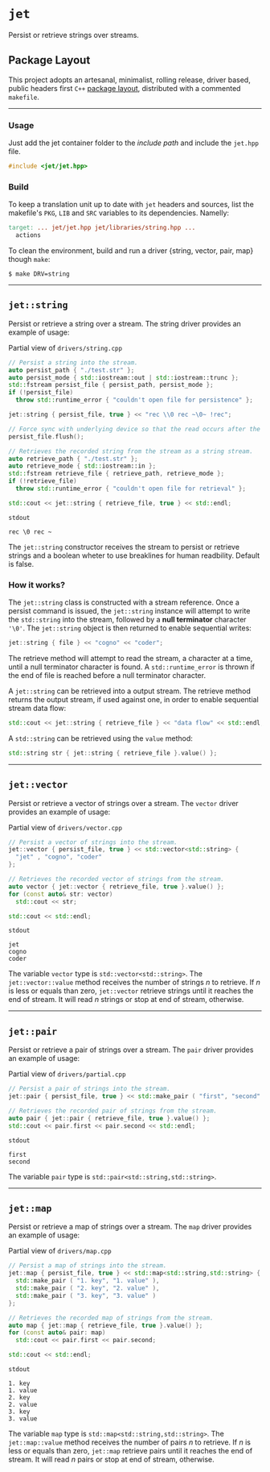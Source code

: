 
# `jet`
Persist or retrieve strings over streams.

## Package Layout
This project adopts an artesanal, minimalist, rolling release, driver based, public headers first `C++` [package layout](), distributed with a commented `makefile`.

---

### Usage
Just add the jet container folder to the *include path* and include the `jet.hpp` file.
```C++
#include <jet/jet.hpp>
```

### Build
To keep a translation unit up to date with `jet` headers and sources, list the makefile's `PKG`, `LIB` and `SRC` variables to its dependencies. Namelly:
```makefile
target: ... jet/jet.hpp jet/libraries/string.hpp ...
  actions
```

To clean the environment, build and run a driver {string, vector, pair, map} though `make`:
```shell
$ make DRV=string
```

---

## `jet::string`
Persist or retrieve a string over a stream. The string driver provides an example of usage:

Partial view of `drivers/string.cpp`
```C++
// Persist a string into the stream.
auto persist_path { "./test.str" };
auto persist_mode { std::iostream::out | std::iostream::trunc };
std::fstream persist_file { persist_path, persist_mode };
if (!persist_file)
  throw std::runtime_error { "couldn't open file for persistence" };

jet::string { persist_file, true } << "rec \\0 rec ~\0~ !rec";

// Force sync with underlying device so that the read occurs after the write.
persist_file.flush();

// Retrieves the recorded string from the stream as a string stream.
auto retrieve_path { "./test.str" };
auto retrieve_mode { std::iostream::in };
std::fstream retrieve_file { retrieve_path, retrieve_mode };
if (!retrieve_file)
  throw std::runtime_error { "couldn't open file for retrieval" };

std::cout << jet::string { retrieve_file, true } << std::endl;
```

`stdout`
```
rec \0 rec ~
```

The `jet::string` constructor receives the stream to persist or retrieve strings and a boolean wheter to use breaklines for human readbility. Default is false.

### How it works?
The `jet::string` class is constructed with a stream reference. Once a persist command is issued, the `jet::string` instance will attempt to write the `std::string` into the stream, followed by a **null terminator** character `'\0'`. The `jet::string` object is then returned to enable sequential writes:

```C++
jet::string { file } << "cogno" << "coder";
```

The retrieve method will attempt to read the stream, a character at a time, until a null terminator character is found. A `std::runtime_error` is thrown if the end of file is reached before a null terminator character.

A `jet::string` can be retrieved into a output stream. The retrieve method returns the output stream, if used against one, in order to enable sequential stream data flow:

```C++
std::cout << jet::string { retrieve_file } << "data flow" << std::endl;
```

A `std::string` can be retrieved using the `value` method:
```C++
std::string str { jet::string { retrieve_file }.value() };
```

---

## `jet::vector`
Persist or retrieve a vector of strings over a stream. The `vector` driver provides an example of usage:

Partial view of `drivers/vector.cpp`
```C++
// Persist a vector of strings into the stream.
jet::vector { persist_file, true } << std::vector<std::string> { 
  "jet" , "cogno", "coder"
};

// Retrieves the recorded vector of strings from the stream.
auto vector { jet::vector { retrieve_file, true }.value() };
for (const auto& str: vector)
  std::cout << str;

std::cout << std::endl;
```

`stdout`
```
jet
cogno
coder
```

The variable `vector` type is `std::vector<std::string>`. The `jet::vector::value` method receives the number of strings *n* to retrieve. If *n* is less or equals than zero, `jet::vector` retrieve strings until it reaches the end of stream. It will read *n* strings or stop at end of stream, otherwise.


---

## `jet::pair`
Persist or retrieve a pair of strings over a stream. The `pair` driver provides an example of usage:

Partial view of `drivers/partial.cpp`
```C++
// Persist a pair of strings into the stream.
jet::pair { persist_file, true } << std::make_pair ( "first", "second" );

// Retrieves the recorded pair of strings from the stream.
auto pair { jet::pair { retrieve_file, true }.value() };
std::cout << pair.first << pair.second << std::endl;
```

`stdout`
```
first
second
```

The variable `pair` type is `std::pair<std::string,std::string>`.

---

## `jet::map`
Persist or retrieve a map of strings over a stream. The `map` driver provides an example of usage:

Partial view of `drivers/map.cpp`
```C++
// Persist a map of strings into the stream.
jet::map { persist_file, true } << std::map<std::string,std::string> { 
  std::make_pair ( "1. key", "1. value" ),
  std::make_pair ( "2. key", "2. value" ),
  std::make_pair ( "3. key", "3. value" ) 
};

// Retrieves the recorded map of strings from the stream.
auto map { jet::map { retrieve_file, true }.value() };
for (const auto& pair: map)
  std::cout << pair.first << pair.second;

std::cout << std::endl;
```

`stdout`
```
1. key
1. value
2. key
2. value
3. key
3. value
```

The variable `map` type is `std::map<std::string,std::string>`. The `jet::map::value` method receives the number of pairs *n* to retrieve. If *n* is less or equals than zero, `jet::map` retrieve pairs until it reaches the end of stream. It will read *n* pairs or stop at end of stream, otherwise.
